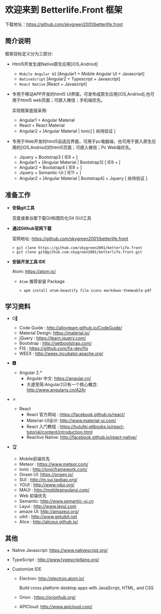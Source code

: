 # 欢迎来到 Betterlife.Front 框架

下载地址：https://github.com/skygreen2001/betterlife.front

## 简介说明

框架目标定义分为三部分:
* Html5开发生成Native原生应用[iOS,Andriod]
  - `Mobile Angular UI` [Angular1 + Mobile Angular UI + Javascript]
  - `NativeScript`      [Angular2 + Typescript + Javascript]
  - `React Native`      [React + Javascript]

* 专用于移动APP开发的html5 UI界面，可发布成原生应用[iOS,Andriod],也可用于html5 web页面；可嵌入微信；手机端优先。

  实现框架底层采用:
    - Angular1 + Angular Material
    - React    + React Material
    - Angular2 + [Angular Material | Ionic] [ 尚待验证 ]

* 专用于Web开发的html5自适应界面，可用于pc电脑端，也可用于嵌入原生应用的[iOS,Andriod]的html5页面；可嵌入微信；Pc Web端优先。
  - Jquery + Bootstrap3                         [ IE9  + ]
  - Angular1 + [Angular Material | Bootstrap3]  [ IE9  + ]
  - Angular2 + Bootstrap4        [ IE9  + ]
  - Jquery + Semantic-Ui         [ IE11 + ]
  - Angular2 + [Angular Material | Bootstrap4] + Jquery [ 尚待验证 ]

## 准备工作

* **安装git工具**

  百度或者谷歌下载Git和图形化Git GUI工具

* **通过Github官网下载**

  官网地址: https://github.com/skygreen2001/betterlife.front
  ```
  > git clone https://github.com/skygreen2001/betterlife.front
  > git clone git@github.com:skygreen2001/betterlife.front.git
  ```

* **安装开发工具 IDE**

  Atom: https://atom.io/

  - `Atom` 推荐安装 Package

    ```
    > apm install atom-beautify file-icons markdown-themeable-pdf
    ```

## 学习资料

- 0⃣️

  * Code Guide     : http://alloyteam.github.io/CodeGuide/
  * Material Design: https://material.io/
  * jQuery         : https://learn.jquery.com/
  * Bootstrap      : http://getbootstrap.com/
  * FIS            : https://github.com/fis-dev/fis
  * WEEX           : http://weex.incubator.apache.org/

- 🅰️

  - Angular 2.*
    * Angular 中文: https://angular.cn/
    * 大道至简:Angular2只有一个核心概念: http://www.angularjs.cn/A2Ar

- ⚛️

  - React
    * React 官方网站  : https://facebook.github.io/react/
    * Material-UI设计: http://www.material-ui.com/
    * React 入门教程  : https://hulufei.gitbooks.io/react-tutorial/content/introduction.html
    * Reactive Native: http://facebook.github.io/react-native/

- 🏆

  - Mobile前端优先
  * Meteor  : https://www.meteor.com/
  * Ionic   : http://ionicframework.com/
  * Onsen UI: https://onsen.io/
  * SUI     : http://m.sui.taobao.org/
  * YDUI    : http://www.ydui.org/
  * MAUI    : http://mobileangularui.com/

  - Web 前端优先
  * Semantic: http://www.semantic-ui.cn
  * Layui   : http://www.layui.com
  * amaze UI: http://amazeui.org/
  * uikit   : http://www.getuikit.net
  * Alice   : http://aliceui.github.io/

## 其他

- Native Javascript: https://www.nativescript.org/

- TypeScript       : http://www.typescriptlang.org/

- Customize IDE

  - Electron: http://electron.atom.io/

    Build cross platform desktop apps with JavaScript, HTML, and CSS

  - Orion   : https://orionhub.org/

  - APICloud: http://www.apicloud.com/
